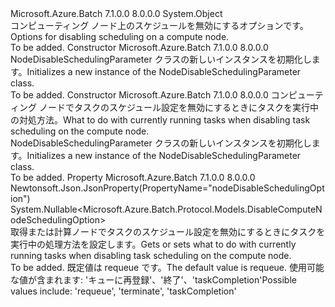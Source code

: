 <Type Name="NodeDisableSchedulingParameter" FullName="Microsoft.Azure.Batch.Protocol.Models.NodeDisableSchedulingParameter">
  <TypeSignature Language="C#" Value="public class NodeDisableSchedulingParameter" />
  <TypeSignature Language="ILAsm" Value=".class public auto ansi beforefieldinit NodeDisableSchedulingParameter extends System.Object" />
  <TypeSignature Language="DocId" Value="T:Microsoft.Azure.Batch.Protocol.Models.NodeDisableSchedulingParameter" />
  <TypeSignature Language="VB.NET" Value="Public Class NodeDisableSchedulingParameter" />
  <TypeSignature Language="F#" Value="type NodeDisableSchedulingParameter = class" />
  <AssemblyInfo>
    <AssemblyName>Microsoft.Azure.Batch</AssemblyName>
    <AssemblyVersion>7.1.0.0</AssemblyVersion>
    <AssemblyVersion>8.0.0.0</AssemblyVersion>
  </AssemblyInfo>
  <Base>
    <BaseTypeName>System.Object</BaseTypeName>
  </Base>
  <Interfaces />
  <Docs>
    <summary>
            <span data-ttu-id="c1423-101">コンピューティング ノード上のスケジュールを無効にするオプションです。</span><span class="sxs-lookup"><span data-stu-id="c1423-101">Options for disabling scheduling on a compute node.</span></span>
            </summary>
    <remarks>To be added.</remarks>
  </Docs>
  <Members>
    <Member MemberName=".ctor">
      <MemberSignature Language="C#" Value="public NodeDisableSchedulingParameter ();" />
      <MemberSignature Language="ILAsm" Value=".method public hidebysig specialname rtspecialname instance void .ctor() cil managed" />
      <MemberSignature Language="DocId" Value="M:Microsoft.Azure.Batch.Protocol.Models.NodeDisableSchedulingParameter.#ctor" />
      <MemberSignature Language="VB.NET" Value="Public Sub New ()" />
      <MemberType>Constructor</MemberType>
      <AssemblyInfo>
        <AssemblyName>Microsoft.Azure.Batch</AssemblyName>
        <AssemblyVersion>7.1.0.0</AssemblyVersion>
        <AssemblyVersion>8.0.0.0</AssemblyVersion>
      </AssemblyInfo>
      <Parameters />
      <Docs>
        <summary>
            <span data-ttu-id="c1423-102">NodeDisableSchedulingParameter クラスの新しいインスタンスを初期化します。</span><span class="sxs-lookup"><span data-stu-id="c1423-102">Initializes a new instance of the NodeDisableSchedulingParameter class.</span></span>
            </summary>
        <remarks>To be added.</remarks>
      </Docs>
    </Member>
    <Member MemberName=".ctor">
      <MemberSignature Language="C#" Value="public NodeDisableSchedulingParameter (Nullable&lt;Microsoft.Azure.Batch.Protocol.Models.DisableComputeNodeSchedulingOption&gt; nodeDisableSchedulingOption = null);" />
      <MemberSignature Language="ILAsm" Value=".method public hidebysig specialname rtspecialname instance void .ctor(valuetype System.Nullable`1&lt;valuetype Microsoft.Azure.Batch.Protocol.Models.DisableComputeNodeSchedulingOption&gt; nodeDisableSchedulingOption) cil managed" />
      <MemberSignature Language="DocId" Value="M:Microsoft.Azure.Batch.Protocol.Models.NodeDisableSchedulingParameter.#ctor(System.Nullable{Microsoft.Azure.Batch.Protocol.Models.DisableComputeNodeSchedulingOption})" />
      <MemberSignature Language="VB.NET" Value="Public Sub New (Optional nodeDisableSchedulingOption As Nullable(Of DisableComputeNodeSchedulingOption) = null)" />
      <MemberSignature Language="F#" Value="new Microsoft.Azure.Batch.Protocol.Models.NodeDisableSchedulingParameter : Nullable&lt;Microsoft.Azure.Batch.Protocol.Models.DisableComputeNodeSchedulingOption&gt; -&gt; Microsoft.Azure.Batch.Protocol.Models.NodeDisableSchedulingParameter" Usage="new Microsoft.Azure.Batch.Protocol.Models.NodeDisableSchedulingParameter nodeDisableSchedulingOption" />
      <MemberType>Constructor</MemberType>
      <AssemblyInfo>
        <AssemblyName>Microsoft.Azure.Batch</AssemblyName>
        <AssemblyVersion>7.1.0.0</AssemblyVersion>
        <AssemblyVersion>8.0.0.0</AssemblyVersion>
      </AssemblyInfo>
      <Parameters>
        <Parameter Name="nodeDisableSchedulingOption" Type="System.Nullable&lt;Microsoft.Azure.Batch.Protocol.Models.DisableComputeNodeSchedulingOption&gt;" />
      </Parameters>
      <Docs>
        <param name="nodeDisableSchedulingOption"><span data-ttu-id="c1423-103">コンピューティング ノードでタスクのスケジュール設定を無効にするときにタスクを実行中の対処方法。</span><span class="sxs-lookup"><span data-stu-id="c1423-103">What to do with currently running tasks when disabling task scheduling on the compute node.</span></span></param>
        <summary>
            <span data-ttu-id="c1423-104">NodeDisableSchedulingParameter クラスの新しいインスタンスを初期化します。</span><span class="sxs-lookup"><span data-stu-id="c1423-104">Initializes a new instance of the NodeDisableSchedulingParameter class.</span></span>
            </summary>
        <remarks>To be added.</remarks>
      </Docs>
    </Member>
    <Member MemberName="NodeDisableSchedulingOption">
      <MemberSignature Language="C#" Value="public Nullable&lt;Microsoft.Azure.Batch.Protocol.Models.DisableComputeNodeSchedulingOption&gt; NodeDisableSchedulingOption { get; set; }" />
      <MemberSignature Language="ILAsm" Value=".property instance valuetype System.Nullable`1&lt;valuetype Microsoft.Azure.Batch.Protocol.Models.DisableComputeNodeSchedulingOption&gt; NodeDisableSchedulingOption" />
      <MemberSignature Language="DocId" Value="P:Microsoft.Azure.Batch.Protocol.Models.NodeDisableSchedulingParameter.NodeDisableSchedulingOption" />
      <MemberSignature Language="VB.NET" Value="Public Property NodeDisableSchedulingOption As Nullable(Of DisableComputeNodeSchedulingOption)" />
      <MemberSignature Language="F#" Value="member this.NodeDisableSchedulingOption : Nullable&lt;Microsoft.Azure.Batch.Protocol.Models.DisableComputeNodeSchedulingOption&gt; with get, set" Usage="Microsoft.Azure.Batch.Protocol.Models.NodeDisableSchedulingParameter.NodeDisableSchedulingOption" />
      <MemberType>Property</MemberType>
      <AssemblyInfo>
        <AssemblyName>Microsoft.Azure.Batch</AssemblyName>
        <AssemblyVersion>7.1.0.0</AssemblyVersion>
        <AssemblyVersion>8.0.0.0</AssemblyVersion>
      </AssemblyInfo>
      <Attributes>
        <Attribute>
          <AttributeName>Newtonsoft.Json.JsonProperty(PropertyName="nodeDisableSchedulingOption")</AttributeName>
        </Attribute>
      </Attributes>
      <ReturnValue>
        <ReturnType>System.Nullable&lt;Microsoft.Azure.Batch.Protocol.Models.DisableComputeNodeSchedulingOption&gt;</ReturnType>
      </ReturnValue>
      <Docs>
        <summary>
            <span data-ttu-id="c1423-105">取得または計算ノードでタスクのスケジュール設定を無効にするときにタスクを実行中の処理方法を設定します。</span><span class="sxs-lookup"><span data-stu-id="c1423-105">Gets or sets what to do with currently running tasks when disabling task scheduling on the compute node.</span></span>
            </summary>
        <value>To be added.</value>
        <remarks>
            <span data-ttu-id="c1423-106">既定値は requeue です。</span><span class="sxs-lookup"><span data-stu-id="c1423-106">The default value is requeue.</span></span> <span data-ttu-id="c1423-107">使用可能な値が含まれます: 'キューに再登録'、'終了'、'taskCompletion'</span><span class="sxs-lookup"><span data-stu-id="c1423-107">Possible values include: 'requeue', 'terminate', 'taskCompletion'</span></span>
            </remarks>
      </Docs>
    </Member>
  </Members>
</Type>